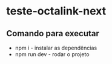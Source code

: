 # teste-octalink-next

## Comando para executar
* npm i - instalar as dependências
* npm run dev - rodar o projeto

